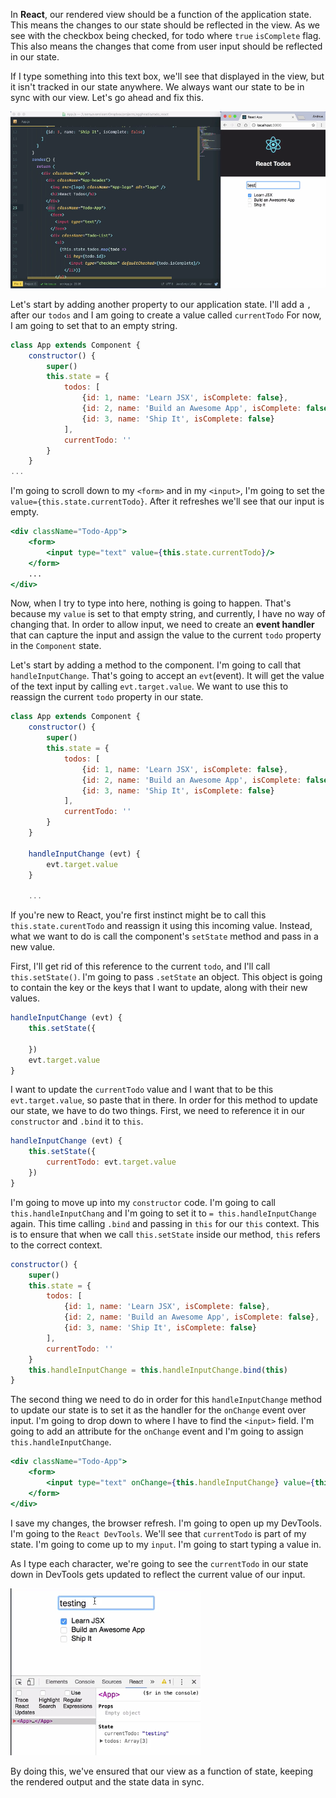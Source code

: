 In **React**, our rendered view should be a function of the application state. This means the changes to our state should be reflected in the view. As we see with the checkbox being checked, for todo where `true` `isComplete` flag. This also means the changes that come from user input should be reflected in our state.

If I type something into this text box, we'll see that displayed in the view, but it isn't tracked in our state anywhere. We always want our state to be in sync with our view. Let's go ahead and fix this.

![Textbox in view](../images/react-synchronize-react-ui-and-state-with-controlled-components-textbox-view.png)

Let's start by adding another property to our application state. I'll add a `,` after our `todos` and I am going to create a value called `currentTodo` For now, I am going to set that to an empty string. 

```jsx
class App extends Component {
    constructor() {
        super()
        this.state = {
            todos: [
                {id: 1, name: 'Learn JSX', isComplete: false},
                {id: 2, name: 'Build an Awesome App', isComplete: false},
                {id: 3, name: 'Ship It', isComplete: false}
            ],
            currentTodo: ''
        }
    }
...
```

I'm going to scroll down to my `<form>` and in my `<input>`, I'm going to set the `value={this.state.currentTodo}`. After it refreshes we'll see that our input is empty.

```jsx
<div className="Todo-App">
    <form>
        <input type="text" value={this.state.currentTodo}/>
    </form>
    ...
</div>
```

Now, when I try to type into here, nothing is going to happen. That's because my `value` is set to that empty string, and currently, I have no way of changing that. In order to allow input, we need to create an **event handler** that can capture the input and assign the value to the current `todo` property in the `Component` state.

Let's start by adding a method to the component. I'm going to call that `handleInputChange`. That's going to accept an `evt`(event). It will get the value of the text input by calling `evt.target.value`. We want to use this to reassign the current `todo` property in our state.

```jsx
class App extends Component {
    constructor() {
        super()
        this.state = {
            todos: [
                {id: 1, name: 'Learn JSX', isComplete: false},
                {id: 2, name: 'Build an Awesome App', isComplete: false},
                {id: 3, name: 'Ship It', isComplete: false}
            ],
            currentTodo: ''
        }
    }

    handleInputChange (evt) {
        evt.target.value
    }

    ...
```

If you're new to React, you're first instinct might be to call this `this.state.curentTodo` and reassign it using this incoming value. Instead, what we want to do is call the component's `setState` method and pass in a new value.

First, I'll get rid of this reference to the current `todo`, and I'll call `this.setState()`. I'm going to pass `.setState` an object. This object is going to contain the key or the keys that I want to update, along with their new values.

```jsx
handleInputChange (evt) {
    this.setState({

    })
    evt.target.value
}
```

I want to update the `currentTodo` value and I want that to be this `evt.target.value`, so paste that in there. In order for this method to update our state, we have to do two things. First, we need to reference it in our `constructor` and `.bind` it to `this`.

```jsx
handleInputChange (evt) {
    this.setState({
        currentTodo: evt.target.value
    })
}
```

I'm going to move up into my `constructor` code. I'm going to call `this.handleInputChang` and I'm going to set it to `= this.handleInputChange` again. This time calling `.bind` and passing in `this` for our `this` context. This is to ensure that when we call `this.setState` inside our method, `this` refers to the correct context.

```jsx
constructor() {
    super()
    this.state = {
        todos: [
            {id: 1, name: 'Learn JSX', isComplete: false},
            {id: 2, name: 'Build an Awesome App', isComplete: false},
            {id: 3, name: 'Ship It', isComplete: false}
        ],
        currentTodo: ''
    }
    this.handleInputChange = this.handleInputChange.bind(this)
}
```

The second thing we need to do in order for this `handleInputChange` method to update our state is to set it as the handler for the `onChange` event over input. I'm going to drop down to where I have to find the `<input>` field. I'm going to add an attribute for the `onChange` event and I'm going to assign `this.handleInputChange`.

```jsx
<div className="Todo-App">
    <form>
        <input type="text" onChange={this.handleInputChange} value={this.state.currentTodo}/>
    </form>
</div>
```

I save my changes, the browser refresh. I'm going to open up my DevTools. I'm going to the `React DevTools`. We'll see that `currentTodo` is part of my state. I'm going to come up to my `input`. I'm going to start typing a value in.

As I type each character, we're going to see the `currentTodo` in our state down in DevTools gets updated to reflect the current value of our input.

![Input Linked to State](../images/react-synchronize-react-ui-and-state-with-controlled-components-state-linked-to-input.png)

By doing this, we've ensured that our view as a function of state, keeping the rendered output and the state data in sync.